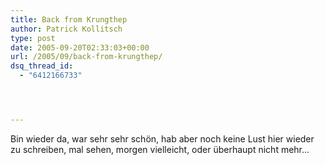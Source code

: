 ```yaml
---
title: Back from Krungthep
author: Patrick Kollitsch
type: post
date: 2005-09-20T02:33:03+00:00
url: /2005/09/back-from-krungthep/
dsq_thread_id:
  - "6412166733"




---
```

Bin wieder da, war sehr sehr schön, hab aber noch keine Lust hier wieder zu schreiben, mal sehen, morgen vielleicht, oder überhaupt nicht mehr...
